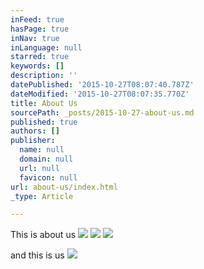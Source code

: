 ```yaml
---
inFeed: true
hasPage: true
inNav: true
inLanguage: null
starred: true
keywords: []
description: ''
datePublished: '2015-10-27T08:07:40.787Z'
dateModified: '2015-10-27T08:07:35.770Z'
title: About Us
sourcePath: _posts/2015-10-27-about-us.md
published: true
authors: []
publisher:
  name: null
  domain: null
  url: null
  favicon: null
url: about-us/index.html
_type: Article

---
```

This is about us
![](https://the-grid-user-content.s3-us-west-2.amazonaws.com/0d3870b8-42cf-43d9-8386-f2483098a855.jpg)
![](https://the-grid-user-content.s3-us-west-2.amazonaws.com/e5da75f2-94f9-4cd4-a967-82e63628eb7c.jpg)
![](https://the-grid-user-content.s3-us-west-2.amazonaws.com/be99c1fe-d1fb-4873-86c4-e48b33345e02.jpg)

and this is us
![](https://the-grid-user-content.s3-us-west-2.amazonaws.com/7ed2cf0b-646d-466d-8241-1ee0f9dc2334.jpg)